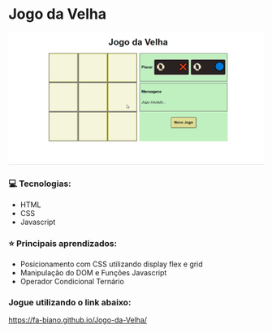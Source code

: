 # Jogo da Velha

<img src="./_github/jogo-demo.gif" alt="jogo-da-velha" width="600" >

### :computer:	Tecnologias:
 - HTML
 - CSS
 - Javascript

 
 ### :star: Principais aprendizados:
  - Posicionamento com CSS utilizando display flex e grid
  - Manipulação do DOM e Funções Javascript
  - Operador Condicional Ternário
  
  ### Jogue utilizando o link abaixo:
  https://fa-biano.github.io/Jogo-da-Velha/
